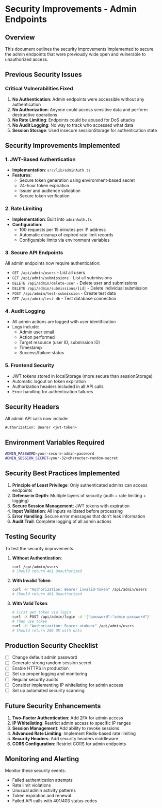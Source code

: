 # Security Improvements - Admin Endpoints

## Overview

This document outlines the security improvements implemented to secure the admin endpoints that were previously wide open and vulnerable to unauthorized access.

## Previous Security Issues

### Critical Vulnerabilities Fixed
1. **No Authentication**: Admin endpoints were accessible without any authentication
2. **No Authorization**: Anyone could access sensitive data and perform destructive operations
3. **No Rate Limiting**: Endpoints could be abused for DoS attacks
4. **No Audit Logging**: No way to track who accessed what data
5. **Session Storage**: Used insecure sessionStorage for authentication state

## Security Improvements Implemented

### 1. JWT-Based Authentication
- **Implementation**: `src/lib/adminAuth.ts`
- **Features**:
  - Secure token generation using environment-based secret
  - 24-hour token expiration
  - Issuer and audience validation
  - Secure token verification

### 2. Rate Limiting
- **Implementation**: Built into `adminAuth.ts`
- **Configuration**:
  - 100 requests per 15 minutes per IP address
  - Automatic cleanup of expired rate limit records
  - Configurable limits via environment variables

### 3. Secure API Endpoints
All admin endpoints now require authentication:

- `GET /api/admin/users` - List all users
- `GET /api/admin/submissions` - List all submissions  
- `DELETE /api/admin/delete-user` - Delete user and submissions
- `DELETE /api/admin/submissions/[id]` - Delete individual submission
- `POST /api/admin/test-submission` - Create test data
- `GET /api/admin/test-db` - Test database connection

### 4. Audit Logging
- All admin actions are logged with user identification
- Logs include:
  - Admin user email
  - Action performed
  - Target resource (user ID, submission ID)
  - Timestamp
  - Success/failure status

### 5. Frontend Security
- JWT tokens stored in localStorage (more secure than sessionStorage)
- Automatic logout on token expiration
- Authorization headers included in all API calls
- Error handling for authentication failures

## Security Headers

All admin API calls now include:
```
Authorization: Bearer <jwt-token>
```

## Environment Variables Required

```bash
ADMIN_PASSWORD=your-secure-admin-password
ADMIN_SESSION_SECRET=your-32+character-random-secret
```

## Security Best Practices Implemented

1. **Principle of Least Privilege**: Only authenticated admins can access endpoints
2. **Defense in Depth**: Multiple layers of security (auth + rate limiting + logging)
3. **Secure Session Management**: JWT tokens with expiration
4. **Input Validation**: All inputs validated before processing
5. **Error Handling**: Secure error messages that don't leak information
6. **Audit Trail**: Complete logging of all admin actions

## Testing Security

To test the security improvements:

1. **Without Authentication**:
   ```bash
   curl /api/admin/users
   # Should return 401 Unauthorized
   ```

2. **With Invalid Token**:
   ```bash
   curl -H "Authorization: Bearer invalid-token" /api/admin/users
   # Should return 401 Unauthorized
   ```

3. **With Valid Token**:
   ```bash
   # First get token via login
   curl -X POST /api/admin/login -d '{"password":"admin-password"}'
   # Then use token
   curl -H "Authorization: Bearer <token>" /api/admin/users
   # Should return 200 OK with data
   ```

## Production Security Checklist

- [ ] Change default admin password
- [ ] Generate strong random session secret
- [ ] Enable HTTPS in production
- [ ] Set up proper logging and monitoring
- [ ] Regular security audits
- [ ] Consider implementing IP whitelisting for admin access
- [ ] Set up automated security scanning

## Future Security Enhancements

1. **Two-Factor Authentication**: Add 2FA for admin access
2. **IP Whitelisting**: Restrict admin access to specific IP ranges
3. **Session Management**: Add ability to revoke sessions
4. **Advanced Rate Limiting**: Implement Redis-based rate limiting
5. **Security Headers**: Add security headers middleware
6. **CORS Configuration**: Restrict CORS for admin endpoints

## Monitoring and Alerting

Monitor these security events:
- Failed authentication attempts
- Rate limit violations
- Unusual admin activity patterns
- Token expiration and renewal
- Failed API calls with 401/403 status codes
